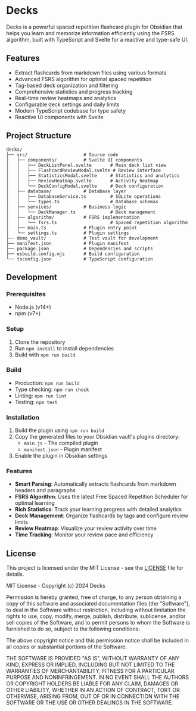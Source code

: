 # Decks

Decks is a powerful spaced repetition flashcard plugin for Obsidian that helps you learn and memorize information efficiently using the FSRS algorithm, built with TypeScript and Svelte for a reactive and type-safe UI.

## Features

- Extract flashcards from markdown files using various formats
- Advanced FSRS algorithm for optimal spaced repetition
- Tag-based deck organization and filtering
- Comprehensive statistics and progress tracking
- Real-time review heatmaps and analytics
- Configurable deck settings and daily limits
- Modern TypeScript codebase for type safety
- Reactive UI components with Svelte

## Project Structure

```
decks/
├── src/                     # Source code
│   ├── components/          # Svelte UI components
│   │   ├── DeckListPanel.svelte       # Main deck list view
│   │   ├── FlashcardReviewModal.svelte # Review interface
│   │   ├── StatisticsModal.svelte     # Statistics and analytics
│   │   ├── ReviewHeatmap.svelte       # Activity heatmap
│   │   └── DeckConfigModal.svelte     # Deck configuration
│   ├── database/            # Database layer
│   │   ├── DatabaseService.ts         # SQLite operations
│   │   └── types.ts                   # Database schemas
│   ├── services/            # Business logic
│   │   └── DeckManager.ts             # Deck management
│   ├── algorithm/           # FSRS implementation
│   │   └── fsrs.ts                    # Spaced repetition algorithm
│   ├── main.ts              # Plugin entry point
│   └── settings.ts          # Plugin settings
├── demo_vault/              # Test vault for development
├── manifest.json            # Plugin manifest
├── package.json             # Dependencies and scripts
├── esbuild.config.mjs       # Build configuration
└── tsconfig.json            # TypeScript configuration
```

## Development

### Prerequisites

- Node.js (v14+)
- npm (v7+)

### Setup

1. Clone the repository
2. Run `npm install` to install dependencies
3. Build with `npm run build`

### Build

- Production: `npm run build`
- Type checking: `npm run check`
- Linting: `npm run lint`
- Testing: `npm test`

### Installation

1. Build the plugin using `npm run build`
2. Copy the generated files to your Obsidian vault's plugins directory:
   - `main.js` - The compiled plugin
   - `manifest.json` - Plugin manifest
3. Enable the plugin in Obsidian settings

### Features

- **Smart Parsing**: Automatically extracts flashcards from markdown headers and paragraphs
- **FSRS Algorithm**: Uses the latest Free Spaced Repetition Scheduler for optimal learning
- **Rich Statistics**: Track your learning progress with detailed analytics
- **Deck Management**: Organize flashcards by tags and configure review limits
- **Review Heatmap**: Visualize your review activity over time
- **Time Tracking**: Monitor your review pace and efficiency

## License

This project is licensed under the MIT License - see the [LICENSE](LICENSE) file for details.

MIT License - Copyright (c) 2024 Decks

Permission is hereby granted, free of charge, to any person obtaining a copy of this software and associated documentation files (the "Software"), to deal in the Software without restriction, including without limitation the rights to use, copy, modify, merge, publish, distribute, sublicense, and/or sell copies of the Software, and to permit persons to whom the Software is furnished to do so, subject to the following conditions:

The above copyright notice and this permission notice shall be included in all copies or substantial portions of the Software.

THE SOFTWARE IS PROVIDED "AS IS", WITHOUT WARRANTY OF ANY KIND, EXPRESS OR IMPLIED, INCLUDING BUT NOT LIMITED TO THE WARRANTIES OF MERCHANTABILITY, FITNESS FOR A PARTICULAR PURPOSE AND NONINFRINGEMENT. IN NO EVENT SHALL THE AUTHORS OR COPYRIGHT HOLDERS BE LIABLE FOR ANY CLAIM, DAMAGES OR OTHER LIABILITY, WHETHER IN AN ACTION OF CONTRACT, TORT OR OTHERWISE, ARISING FROM, OUT OF OR IN CONNECTION WITH THE SOFTWARE OR THE USE OR OTHER DEALINGS IN THE SOFTWARE.